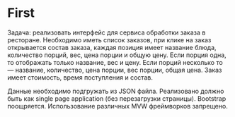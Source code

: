 # First

Задача: 
реализовать интерфейс для сервиса обработки заказа в ресторане. Необходимо иметь список заказов, при клике на заказ открывается состав заказа, каждая позиция имеет название блюда, количество порций, вес, цена порции и общую цену. Если порция одна, то отображать только название, вес и цену. Если порций несколько то — название, количество, цена порции, вес порции, общая цена. Заказ имеет стоимость, время поступления и состав.

Данные необходимо подгружать из JSON файла. Реализовано должно быть как single page application (без перезагрузки страницы). Вootstrap поощряется. Использование различных MVW фреймворков запрещено. 
